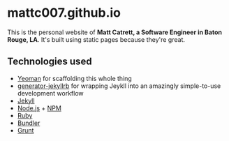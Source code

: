 # mattc007.github.io

This is the personal website of **Matt Catrett, a Software Engineer in Baton Rouge, LA**.
It's built using static pages because they're great.

## Technologies used
- [Yeoman](http://yeoman.io/) for scaffolding this whole thing
- [generator-jekyllrb](https://github.com/robwierzbowski/generator-jekyllrb) for wrapping Jeykll
into an amazingly simple-to-use development workflow
- [Jekyll](http://jekyllrb.com/)
- [Node.js](http://nodejs.org/) + [NPM](https://npmjs.org/)
- [Ruby](http://www.ruby-lang.org/)
- [Bundler](http://gembundler.com/)
- [Grunt](http://gruntjs.com/)

